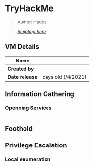 # TryHackMe 

> Author: Hades

> [*Scripting here*](https://github.com/leecybersec/scripting)

## VM Details

|**Name**|[]()|
|---|---|
|**Created by**|[]()|
|**Date release**| days old (/4/2021)|

## Information Gathering

### Openning Services

```

```

### 

## Foothold

### 

## Privilege Escalation

### Local enumeration

###